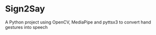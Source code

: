 # Sign2Say
A Python project using OpenCV, MediaPipe and pyttsx3 to convert hand gestures into speech
